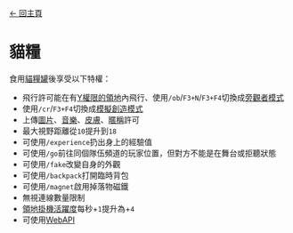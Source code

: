 [← 回主頁](../)
# 貓糧
食用[貓糧罐](../item/canned_cat.md)後享受以下特權：  

- 飛行許可能在有[Y權限的領地](../item/land_book.md#y-飛行)內飛行、使用`/ob`/`F3+N`/`F3+F4`切換成[旁觀者模式](https://minecraft.fandom.com/zh/wiki/旁觀者模式)
- 使用`/cr`/`F3+F4`切換成[模擬創造模式](virtual_creative.md)
- 上傳[圖片](https://discord.com/channels/799977829805981716/1050904585746784258)、[音樂](https://discord.com/channels/799977829805981716/1050912245758050326)、[皮膚](https://discord.com/channels/799977829805981716/1052733588765937694)、[暱稱](https://discord.com/channels/799977829805981716/1052733336138825808)許可
- 最大視野距離從`10`提升到`18`
- 可使用`/experience`扔出身上的經驗值
- 可使用`/go`前往同個隊伍頻道的玩家位置，但對方不能是在舞台或拒聽狀態
- 可使用`/fake`改變自身的外觀
- 可使用`/backpack`打開臨時背包
- 可使用`/magnet`啟用掉落物磁鐵
- 無視連線數量限制
- [領地掛機活躍度](../item/land_book.md#活躍)每秒+`1`提升為+`4`
- 可使用[WebAPI](https://catpalm.gitbook.io/webapi/)